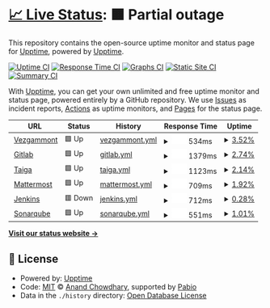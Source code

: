 # [📈 Live Status](https://upptime.github.io/upptime): <!--live status--> **🟧 Partial outage**

This repository contains the open-source uptime monitor and status page for [Upptime](https://upptime.js.org), powered by [Upptime](https://github.com/upptime/upptime).

[![Uptime CI](https://github.com/upptime/upptime/workflows/Uptime%20CI/badge.svg)](https://github.com/upptime/upptime/actions?query=workflow%3A%22Uptime+CI%22)
[![Response Time CI](https://github.com/upptime/upptime/workflows/Response%20Time%20CI/badge.svg)](https://github.com/upptime/upptime/actions?query=workflow%3A%22Response+Time+CI%22)
[![Graphs CI](https://github.com/upptime/upptime/workflows/Graphs%20CI/badge.svg)](https://github.com/upptime/upptime/actions?query=workflow%3A%22Graphs+CI%22)
[![Static Site CI](https://github.com/upptime/upptime/workflows/Static%20Site%20CI/badge.svg)](https://github.com/upptime/upptime/actions?query=workflow%3A%22Static+Site+CI%22)
[![Summary CI](https://github.com/upptime/upptime/workflows/Summary%20CI/badge.svg)](https://github.com/upptime/upptime/actions?query=workflow%3A%22Summary+CI%22)

With [Upptime](https://upptime.js.org), you can get your own unlimited and free uptime monitor and status page, powered entirely by a GitHub repository. We use [Issues](https://github.com/upptime/upptime/issues) as incident reports, [Actions](https://github.com/upptime/upptime/actions) as uptime monitors, and [Pages](https://upptime.github.io/upptime) for the status page.

<!--start: status pages-->
<!-- This summary is generated by Upptime (https://github.com/upptime/upptime) -->
<!-- Do not edit this manually, your changes will be overwritten -->
<!-- prettier-ignore -->
| URL | Status | History | Response Time | Uptime |
| --- | ------ | ------- | ------------- | ------ |
| <img alt="" src="https://icons.duckduckgo.com/ip3/vezgammon.it.ico" height="13"> [Vezgammont](https://vezgammon.it) | 🟩 Up | [vezgammont.yml](https://github.com/samuelemusiani/status.vezgammon.it/commits/HEAD/history/vezgammont.yml) | <details><summary><img alt="Response time graph" src="./graphs/vezgammont/response-time-week.png" height="20"> 534ms</summary><br><a href="https://upptime.github.io/upptime/history/vezgammont"><img alt="Response time 534" src="https://img.shields.io/endpoint?url=https%3A%2F%2Fraw.githubusercontent.com%2Fsamuelemusiani%2Fstatus.vezgammon.it%2FHEAD%2Fapi%2Fvezgammont%2Fresponse-time.json"></a><br><a href="https://upptime.github.io/upptime/history/vezgammont"><img alt="24-hour response time 534" src="https://img.shields.io/endpoint?url=https%3A%2F%2Fraw.githubusercontent.com%2Fsamuelemusiani%2Fstatus.vezgammon.it%2FHEAD%2Fapi%2Fvezgammont%2Fresponse-time-day.json"></a><br><a href="https://upptime.github.io/upptime/history/vezgammont"><img alt="7-day response time 534" src="https://img.shields.io/endpoint?url=https%3A%2F%2Fraw.githubusercontent.com%2Fsamuelemusiani%2Fstatus.vezgammon.it%2FHEAD%2Fapi%2Fvezgammont%2Fresponse-time-week.json"></a><br><a href="https://upptime.github.io/upptime/history/vezgammont"><img alt="30-day response time 534" src="https://img.shields.io/endpoint?url=https%3A%2F%2Fraw.githubusercontent.com%2Fsamuelemusiani%2Fstatus.vezgammon.it%2FHEAD%2Fapi%2Fvezgammont%2Fresponse-time-month.json"></a><br><a href="https://upptime.github.io/upptime/history/vezgammont"><img alt="1-year response time 534" src="https://img.shields.io/endpoint?url=https%3A%2F%2Fraw.githubusercontent.com%2Fsamuelemusiani%2Fstatus.vezgammon.it%2FHEAD%2Fapi%2Fvezgammont%2Fresponse-time-year.json"></a></details> | <details><summary><a href="https://upptime.github.io/upptime/history/vezgammont">3.52%</a></summary><a href="https://upptime.github.io/upptime/history/vezgammont"><img alt="All-time uptime 3.52%" src="https://img.shields.io/endpoint?url=https%3A%2F%2Fraw.githubusercontent.com%2Fsamuelemusiani%2Fstatus.vezgammon.it%2FHEAD%2Fapi%2Fvezgammont%2Fuptime.json"></a><br><a href="https://upptime.github.io/upptime/history/vezgammont"><img alt="24-hour uptime 3.52%" src="https://img.shields.io/endpoint?url=https%3A%2F%2Fraw.githubusercontent.com%2Fsamuelemusiani%2Fstatus.vezgammon.it%2FHEAD%2Fapi%2Fvezgammont%2Fuptime-day.json"></a><br><a href="https://upptime.github.io/upptime/history/vezgammont"><img alt="7-day uptime 3.52%" src="https://img.shields.io/endpoint?url=https%3A%2F%2Fraw.githubusercontent.com%2Fsamuelemusiani%2Fstatus.vezgammon.it%2FHEAD%2Fapi%2Fvezgammont%2Fuptime-week.json"></a><br><a href="https://upptime.github.io/upptime/history/vezgammont"><img alt="30-day uptime 3.52%" src="https://img.shields.io/endpoint?url=https%3A%2F%2Fraw.githubusercontent.com%2Fsamuelemusiani%2Fstatus.vezgammon.it%2FHEAD%2Fapi%2Fvezgammont%2Fuptime-month.json"></a><br><a href="https://upptime.github.io/upptime/history/vezgammont"><img alt="1-year uptime 3.52%" src="https://img.shields.io/endpoint?url=https%3A%2F%2Fraw.githubusercontent.com%2Fsamuelemusiani%2Fstatus.vezgammon.it%2FHEAD%2Fapi%2Fvezgammont%2Fuptime-year.json"></a></details>
| <img alt="" src="https://icons.duckduckgo.com/ip3/gitlab.vezgammon.it.ico" height="13"> [Gitlab](https://gitlab.vezgammon.it) | 🟩 Up | [gitlab.yml](https://github.com/samuelemusiani/status.vezgammon.it/commits/HEAD/history/gitlab.yml) | <details><summary><img alt="Response time graph" src="./graphs/gitlab/response-time-week.png" height="20"> 1379ms</summary><br><a href="https://upptime.github.io/upptime/history/gitlab"><img alt="Response time 1379" src="https://img.shields.io/endpoint?url=https%3A%2F%2Fraw.githubusercontent.com%2Fsamuelemusiani%2Fstatus.vezgammon.it%2FHEAD%2Fapi%2Fgitlab%2Fresponse-time.json"></a><br><a href="https://upptime.github.io/upptime/history/gitlab"><img alt="24-hour response time 1379" src="https://img.shields.io/endpoint?url=https%3A%2F%2Fraw.githubusercontent.com%2Fsamuelemusiani%2Fstatus.vezgammon.it%2FHEAD%2Fapi%2Fgitlab%2Fresponse-time-day.json"></a><br><a href="https://upptime.github.io/upptime/history/gitlab"><img alt="7-day response time 1379" src="https://img.shields.io/endpoint?url=https%3A%2F%2Fraw.githubusercontent.com%2Fsamuelemusiani%2Fstatus.vezgammon.it%2FHEAD%2Fapi%2Fgitlab%2Fresponse-time-week.json"></a><br><a href="https://upptime.github.io/upptime/history/gitlab"><img alt="30-day response time 1379" src="https://img.shields.io/endpoint?url=https%3A%2F%2Fraw.githubusercontent.com%2Fsamuelemusiani%2Fstatus.vezgammon.it%2FHEAD%2Fapi%2Fgitlab%2Fresponse-time-month.json"></a><br><a href="https://upptime.github.io/upptime/history/gitlab"><img alt="1-year response time 1379" src="https://img.shields.io/endpoint?url=https%3A%2F%2Fraw.githubusercontent.com%2Fsamuelemusiani%2Fstatus.vezgammon.it%2FHEAD%2Fapi%2Fgitlab%2Fresponse-time-year.json"></a></details> | <details><summary><a href="https://upptime.github.io/upptime/history/gitlab">2.74%</a></summary><a href="https://upptime.github.io/upptime/history/gitlab"><img alt="All-time uptime 2.74%" src="https://img.shields.io/endpoint?url=https%3A%2F%2Fraw.githubusercontent.com%2Fsamuelemusiani%2Fstatus.vezgammon.it%2FHEAD%2Fapi%2Fgitlab%2Fuptime.json"></a><br><a href="https://upptime.github.io/upptime/history/gitlab"><img alt="24-hour uptime 2.74%" src="https://img.shields.io/endpoint?url=https%3A%2F%2Fraw.githubusercontent.com%2Fsamuelemusiani%2Fstatus.vezgammon.it%2FHEAD%2Fapi%2Fgitlab%2Fuptime-day.json"></a><br><a href="https://upptime.github.io/upptime/history/gitlab"><img alt="7-day uptime 2.74%" src="https://img.shields.io/endpoint?url=https%3A%2F%2Fraw.githubusercontent.com%2Fsamuelemusiani%2Fstatus.vezgammon.it%2FHEAD%2Fapi%2Fgitlab%2Fuptime-week.json"></a><br><a href="https://upptime.github.io/upptime/history/gitlab"><img alt="30-day uptime 2.74%" src="https://img.shields.io/endpoint?url=https%3A%2F%2Fraw.githubusercontent.com%2Fsamuelemusiani%2Fstatus.vezgammon.it%2FHEAD%2Fapi%2Fgitlab%2Fuptime-month.json"></a><br><a href="https://upptime.github.io/upptime/history/gitlab"><img alt="1-year uptime 2.74%" src="https://img.shields.io/endpoint?url=https%3A%2F%2Fraw.githubusercontent.com%2Fsamuelemusiani%2Fstatus.vezgammon.it%2FHEAD%2Fapi%2Fgitlab%2Fuptime-year.json"></a></details>
| <img alt="" src="https://icons.duckduckgo.com/ip3/taiga.vezgammon.it.ico" height="13"> [Taiga](https://taiga.vezgammon.it) | 🟩 Up | [taiga.yml](https://github.com/samuelemusiani/status.vezgammon.it/commits/HEAD/history/taiga.yml) | <details><summary><img alt="Response time graph" src="./graphs/taiga/response-time-week.png" height="20"> 1123ms</summary><br><a href="https://upptime.github.io/upptime/history/taiga"><img alt="Response time 1123" src="https://img.shields.io/endpoint?url=https%3A%2F%2Fraw.githubusercontent.com%2Fsamuelemusiani%2Fstatus.vezgammon.it%2FHEAD%2Fapi%2Ftaiga%2Fresponse-time.json"></a><br><a href="https://upptime.github.io/upptime/history/taiga"><img alt="24-hour response time 1123" src="https://img.shields.io/endpoint?url=https%3A%2F%2Fraw.githubusercontent.com%2Fsamuelemusiani%2Fstatus.vezgammon.it%2FHEAD%2Fapi%2Ftaiga%2Fresponse-time-day.json"></a><br><a href="https://upptime.github.io/upptime/history/taiga"><img alt="7-day response time 1123" src="https://img.shields.io/endpoint?url=https%3A%2F%2Fraw.githubusercontent.com%2Fsamuelemusiani%2Fstatus.vezgammon.it%2FHEAD%2Fapi%2Ftaiga%2Fresponse-time-week.json"></a><br><a href="https://upptime.github.io/upptime/history/taiga"><img alt="30-day response time 1123" src="https://img.shields.io/endpoint?url=https%3A%2F%2Fraw.githubusercontent.com%2Fsamuelemusiani%2Fstatus.vezgammon.it%2FHEAD%2Fapi%2Ftaiga%2Fresponse-time-month.json"></a><br><a href="https://upptime.github.io/upptime/history/taiga"><img alt="1-year response time 1123" src="https://img.shields.io/endpoint?url=https%3A%2F%2Fraw.githubusercontent.com%2Fsamuelemusiani%2Fstatus.vezgammon.it%2FHEAD%2Fapi%2Ftaiga%2Fresponse-time-year.json"></a></details> | <details><summary><a href="https://upptime.github.io/upptime/history/taiga">2.14%</a></summary><a href="https://upptime.github.io/upptime/history/taiga"><img alt="All-time uptime 2.14%" src="https://img.shields.io/endpoint?url=https%3A%2F%2Fraw.githubusercontent.com%2Fsamuelemusiani%2Fstatus.vezgammon.it%2FHEAD%2Fapi%2Ftaiga%2Fuptime.json"></a><br><a href="https://upptime.github.io/upptime/history/taiga"><img alt="24-hour uptime 2.14%" src="https://img.shields.io/endpoint?url=https%3A%2F%2Fraw.githubusercontent.com%2Fsamuelemusiani%2Fstatus.vezgammon.it%2FHEAD%2Fapi%2Ftaiga%2Fuptime-day.json"></a><br><a href="https://upptime.github.io/upptime/history/taiga"><img alt="7-day uptime 2.14%" src="https://img.shields.io/endpoint?url=https%3A%2F%2Fraw.githubusercontent.com%2Fsamuelemusiani%2Fstatus.vezgammon.it%2FHEAD%2Fapi%2Ftaiga%2Fuptime-week.json"></a><br><a href="https://upptime.github.io/upptime/history/taiga"><img alt="30-day uptime 2.14%" src="https://img.shields.io/endpoint?url=https%3A%2F%2Fraw.githubusercontent.com%2Fsamuelemusiani%2Fstatus.vezgammon.it%2FHEAD%2Fapi%2Ftaiga%2Fuptime-month.json"></a><br><a href="https://upptime.github.io/upptime/history/taiga"><img alt="1-year uptime 2.14%" src="https://img.shields.io/endpoint?url=https%3A%2F%2Fraw.githubusercontent.com%2Fsamuelemusiani%2Fstatus.vezgammon.it%2FHEAD%2Fapi%2Ftaiga%2Fuptime-year.json"></a></details>
| <img alt="" src="https://icons.duckduckgo.com/ip3/mattermost.vezgammon.it.ico" height="13"> [Mattermost](https://mattermost.vezgammon.it) | 🟩 Up | [mattermost.yml](https://github.com/samuelemusiani/status.vezgammon.it/commits/HEAD/history/mattermost.yml) | <details><summary><img alt="Response time graph" src="./graphs/mattermost/response-time-week.png" height="20"> 709ms</summary><br><a href="https://upptime.github.io/upptime/history/mattermost"><img alt="Response time 709" src="https://img.shields.io/endpoint?url=https%3A%2F%2Fraw.githubusercontent.com%2Fsamuelemusiani%2Fstatus.vezgammon.it%2FHEAD%2Fapi%2Fmattermost%2Fresponse-time.json"></a><br><a href="https://upptime.github.io/upptime/history/mattermost"><img alt="24-hour response time 709" src="https://img.shields.io/endpoint?url=https%3A%2F%2Fraw.githubusercontent.com%2Fsamuelemusiani%2Fstatus.vezgammon.it%2FHEAD%2Fapi%2Fmattermost%2Fresponse-time-day.json"></a><br><a href="https://upptime.github.io/upptime/history/mattermost"><img alt="7-day response time 709" src="https://img.shields.io/endpoint?url=https%3A%2F%2Fraw.githubusercontent.com%2Fsamuelemusiani%2Fstatus.vezgammon.it%2FHEAD%2Fapi%2Fmattermost%2Fresponse-time-week.json"></a><br><a href="https://upptime.github.io/upptime/history/mattermost"><img alt="30-day response time 709" src="https://img.shields.io/endpoint?url=https%3A%2F%2Fraw.githubusercontent.com%2Fsamuelemusiani%2Fstatus.vezgammon.it%2FHEAD%2Fapi%2Fmattermost%2Fresponse-time-month.json"></a><br><a href="https://upptime.github.io/upptime/history/mattermost"><img alt="1-year response time 709" src="https://img.shields.io/endpoint?url=https%3A%2F%2Fraw.githubusercontent.com%2Fsamuelemusiani%2Fstatus.vezgammon.it%2FHEAD%2Fapi%2Fmattermost%2Fresponse-time-year.json"></a></details> | <details><summary><a href="https://upptime.github.io/upptime/history/mattermost">1.92%</a></summary><a href="https://upptime.github.io/upptime/history/mattermost"><img alt="All-time uptime 1.92%" src="https://img.shields.io/endpoint?url=https%3A%2F%2Fraw.githubusercontent.com%2Fsamuelemusiani%2Fstatus.vezgammon.it%2FHEAD%2Fapi%2Fmattermost%2Fuptime.json"></a><br><a href="https://upptime.github.io/upptime/history/mattermost"><img alt="24-hour uptime 1.92%" src="https://img.shields.io/endpoint?url=https%3A%2F%2Fraw.githubusercontent.com%2Fsamuelemusiani%2Fstatus.vezgammon.it%2FHEAD%2Fapi%2Fmattermost%2Fuptime-day.json"></a><br><a href="https://upptime.github.io/upptime/history/mattermost"><img alt="7-day uptime 1.92%" src="https://img.shields.io/endpoint?url=https%3A%2F%2Fraw.githubusercontent.com%2Fsamuelemusiani%2Fstatus.vezgammon.it%2FHEAD%2Fapi%2Fmattermost%2Fuptime-week.json"></a><br><a href="https://upptime.github.io/upptime/history/mattermost"><img alt="30-day uptime 1.92%" src="https://img.shields.io/endpoint?url=https%3A%2F%2Fraw.githubusercontent.com%2Fsamuelemusiani%2Fstatus.vezgammon.it%2FHEAD%2Fapi%2Fmattermost%2Fuptime-month.json"></a><br><a href="https://upptime.github.io/upptime/history/mattermost"><img alt="1-year uptime 1.92%" src="https://img.shields.io/endpoint?url=https%3A%2F%2Fraw.githubusercontent.com%2Fsamuelemusiani%2Fstatus.vezgammon.it%2FHEAD%2Fapi%2Fmattermost%2Fuptime-year.json"></a></details>
| <img alt="" src="https://icons.duckduckgo.com/ip3/jenkins.vezgammon.it.ico" height="13"> [Jenkins](https://jenkins.vezgammon.it) | 🟥 Down | [jenkins.yml](https://github.com/samuelemusiani/status.vezgammon.it/commits/HEAD/history/jenkins.yml) | <details><summary><img alt="Response time graph" src="./graphs/jenkins/response-time-week.png" height="20"> 712ms</summary><br><a href="https://upptime.github.io/upptime/history/jenkins"><img alt="Response time 712" src="https://img.shields.io/endpoint?url=https%3A%2F%2Fraw.githubusercontent.com%2Fsamuelemusiani%2Fstatus.vezgammon.it%2FHEAD%2Fapi%2Fjenkins%2Fresponse-time.json"></a><br><a href="https://upptime.github.io/upptime/history/jenkins"><img alt="24-hour response time 712" src="https://img.shields.io/endpoint?url=https%3A%2F%2Fraw.githubusercontent.com%2Fsamuelemusiani%2Fstatus.vezgammon.it%2FHEAD%2Fapi%2Fjenkins%2Fresponse-time-day.json"></a><br><a href="https://upptime.github.io/upptime/history/jenkins"><img alt="7-day response time 712" src="https://img.shields.io/endpoint?url=https%3A%2F%2Fraw.githubusercontent.com%2Fsamuelemusiani%2Fstatus.vezgammon.it%2FHEAD%2Fapi%2Fjenkins%2Fresponse-time-week.json"></a><br><a href="https://upptime.github.io/upptime/history/jenkins"><img alt="30-day response time 712" src="https://img.shields.io/endpoint?url=https%3A%2F%2Fraw.githubusercontent.com%2Fsamuelemusiani%2Fstatus.vezgammon.it%2FHEAD%2Fapi%2Fjenkins%2Fresponse-time-month.json"></a><br><a href="https://upptime.github.io/upptime/history/jenkins"><img alt="1-year response time 712" src="https://img.shields.io/endpoint?url=https%3A%2F%2Fraw.githubusercontent.com%2Fsamuelemusiani%2Fstatus.vezgammon.it%2FHEAD%2Fapi%2Fjenkins%2Fresponse-time-year.json"></a></details> | <details><summary><a href="https://upptime.github.io/upptime/history/jenkins">0.28%</a></summary><a href="https://upptime.github.io/upptime/history/jenkins"><img alt="All-time uptime 0.28%" src="https://img.shields.io/endpoint?url=https%3A%2F%2Fraw.githubusercontent.com%2Fsamuelemusiani%2Fstatus.vezgammon.it%2FHEAD%2Fapi%2Fjenkins%2Fuptime.json"></a><br><a href="https://upptime.github.io/upptime/history/jenkins"><img alt="24-hour uptime 0.28%" src="https://img.shields.io/endpoint?url=https%3A%2F%2Fraw.githubusercontent.com%2Fsamuelemusiani%2Fstatus.vezgammon.it%2FHEAD%2Fapi%2Fjenkins%2Fuptime-day.json"></a><br><a href="https://upptime.github.io/upptime/history/jenkins"><img alt="7-day uptime 0.28%" src="https://img.shields.io/endpoint?url=https%3A%2F%2Fraw.githubusercontent.com%2Fsamuelemusiani%2Fstatus.vezgammon.it%2FHEAD%2Fapi%2Fjenkins%2Fuptime-week.json"></a><br><a href="https://upptime.github.io/upptime/history/jenkins"><img alt="30-day uptime 0.28%" src="https://img.shields.io/endpoint?url=https%3A%2F%2Fraw.githubusercontent.com%2Fsamuelemusiani%2Fstatus.vezgammon.it%2FHEAD%2Fapi%2Fjenkins%2Fuptime-month.json"></a><br><a href="https://upptime.github.io/upptime/history/jenkins"><img alt="1-year uptime 0.28%" src="https://img.shields.io/endpoint?url=https%3A%2F%2Fraw.githubusercontent.com%2Fsamuelemusiani%2Fstatus.vezgammon.it%2FHEAD%2Fapi%2Fjenkins%2Fuptime-year.json"></a></details>
| <img alt="" src="https://icons.duckduckgo.com/ip3/sonarqube.vezgammon.it.ico" height="13"> [Sonarqube](https://sonarqube.vezgammon.it) | 🟩 Up | [sonarqube.yml](https://github.com/samuelemusiani/status.vezgammon.it/commits/HEAD/history/sonarqube.yml) | <details><summary><img alt="Response time graph" src="./graphs/sonarqube/response-time-week.png" height="20"> 551ms</summary><br><a href="https://upptime.github.io/upptime/history/sonarqube"><img alt="Response time 551" src="https://img.shields.io/endpoint?url=https%3A%2F%2Fraw.githubusercontent.com%2Fsamuelemusiani%2Fstatus.vezgammon.it%2FHEAD%2Fapi%2Fsonarqube%2Fresponse-time.json"></a><br><a href="https://upptime.github.io/upptime/history/sonarqube"><img alt="24-hour response time 551" src="https://img.shields.io/endpoint?url=https%3A%2F%2Fraw.githubusercontent.com%2Fsamuelemusiani%2Fstatus.vezgammon.it%2FHEAD%2Fapi%2Fsonarqube%2Fresponse-time-day.json"></a><br><a href="https://upptime.github.io/upptime/history/sonarqube"><img alt="7-day response time 551" src="https://img.shields.io/endpoint?url=https%3A%2F%2Fraw.githubusercontent.com%2Fsamuelemusiani%2Fstatus.vezgammon.it%2FHEAD%2Fapi%2Fsonarqube%2Fresponse-time-week.json"></a><br><a href="https://upptime.github.io/upptime/history/sonarqube"><img alt="30-day response time 551" src="https://img.shields.io/endpoint?url=https%3A%2F%2Fraw.githubusercontent.com%2Fsamuelemusiani%2Fstatus.vezgammon.it%2FHEAD%2Fapi%2Fsonarqube%2Fresponse-time-month.json"></a><br><a href="https://upptime.github.io/upptime/history/sonarqube"><img alt="1-year response time 551" src="https://img.shields.io/endpoint?url=https%3A%2F%2Fraw.githubusercontent.com%2Fsamuelemusiani%2Fstatus.vezgammon.it%2FHEAD%2Fapi%2Fsonarqube%2Fresponse-time-year.json"></a></details> | <details><summary><a href="https://upptime.github.io/upptime/history/sonarqube">1.01%</a></summary><a href="https://upptime.github.io/upptime/history/sonarqube"><img alt="All-time uptime 1.01%" src="https://img.shields.io/endpoint?url=https%3A%2F%2Fraw.githubusercontent.com%2Fsamuelemusiani%2Fstatus.vezgammon.it%2FHEAD%2Fapi%2Fsonarqube%2Fuptime.json"></a><br><a href="https://upptime.github.io/upptime/history/sonarqube"><img alt="24-hour uptime 1.01%" src="https://img.shields.io/endpoint?url=https%3A%2F%2Fraw.githubusercontent.com%2Fsamuelemusiani%2Fstatus.vezgammon.it%2FHEAD%2Fapi%2Fsonarqube%2Fuptime-day.json"></a><br><a href="https://upptime.github.io/upptime/history/sonarqube"><img alt="7-day uptime 1.01%" src="https://img.shields.io/endpoint?url=https%3A%2F%2Fraw.githubusercontent.com%2Fsamuelemusiani%2Fstatus.vezgammon.it%2FHEAD%2Fapi%2Fsonarqube%2Fuptime-week.json"></a><br><a href="https://upptime.github.io/upptime/history/sonarqube"><img alt="30-day uptime 1.01%" src="https://img.shields.io/endpoint?url=https%3A%2F%2Fraw.githubusercontent.com%2Fsamuelemusiani%2Fstatus.vezgammon.it%2FHEAD%2Fapi%2Fsonarqube%2Fuptime-month.json"></a><br><a href="https://upptime.github.io/upptime/history/sonarqube"><img alt="1-year uptime 1.01%" src="https://img.shields.io/endpoint?url=https%3A%2F%2Fraw.githubusercontent.com%2Fsamuelemusiani%2Fstatus.vezgammon.it%2FHEAD%2Fapi%2Fsonarqube%2Fuptime-year.json"></a></details>

<!--end: status pages-->

[**Visit our status website →**](https://upptime.github.io/upptime)

## 📄 License

- Powered by: [Upptime](https://github.com/upptime/upptime)
- Code: [MIT](./LICENSE) © [Anand Chowdhary](https://anandchowdhary.com), supported by [Pabio](https://pabio.com)
- Data in the `./history` directory: [Open Database License](https://opendatacommons.org/licenses/odbl/1-0/)
